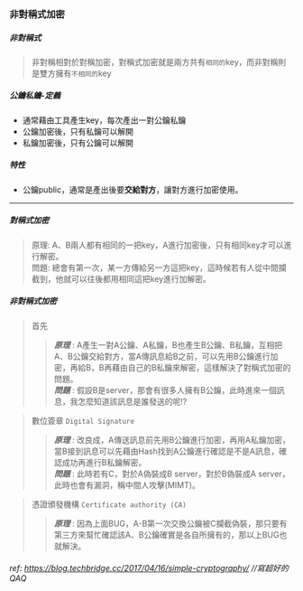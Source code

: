 ### 非對稱式加密
##### 非對稱式
>非對稱相對於對稱加密，對稱式加密就是兩方共有`相同的`key，而非對稱則是雙方擁有`不相同的`key
##### 公鑰私鑰-定義
* 通常藉由工具產生key，每次產出一對公鑰私鑰<br>
* 公鑰加密後，只有私鑰可以解開<br>
* 私鑰加密後，只有公鑰可以解開
##### 特性
* 公鑰public，通常是產出後要**交給對方**，讓對方進行加密使用。
<hr/>

##### 對稱式加密
>原理: A、B兩人都有相同的一把key，A進行加密後，只有相同key才可以進行解密。<br>
>問題: 總會有第一次，某一方傳給另一方這把key，這時候若有人從中間攔截到，他就可以往後都用相同這把key進行加解密。
##### 非對稱式加密 
>首先
>>***原理*** : A產生一對A公鑰、A私鑰，B也產生B公鑰、B私鑰，互相把A、B公鑰交給對方，當A傳訊息給B之前，可以先用B公鑰進行加密，再給B，B再藉由自己的B私鑰來解密，這樣解決了對稱式加密的問題。<br>
>>***問題*** : 假設B是server，那會有很多人擁有B公鑰，此時進來一個訊息，我怎麼知道該訊息是誰發送的呢!?

>數位簽章 `Digital Signature`
>>***原理*** : 改良成，A傳送訊息前先用B公鑰進行加密，再用A私鑰加密，當B接到訊息可以先藉由Hash找到A公鑰進行確認是不是A訊息，確認成功再進行B私鑰解密。<br>
>>***問題*** : 此時若有C，對於A偽裝成B server，對於B偽裝成A server，此時也會有漏洞，稱中間人攻擊(MIMT)。

>憑證頒發機構 `Certificate authority (CA)`
>>***原理*** : 因為上面BUG，A-B第一次交換公鑰被C攔截偽裝，那只要有第三方來幫忙確認該A、B公鑰確實是各自所擁有的，那以上BUG也就解決。



###### ref: https://blog.techbridge.cc/2017/04/16/simple-cryptography/   //寫超好的QAQ
